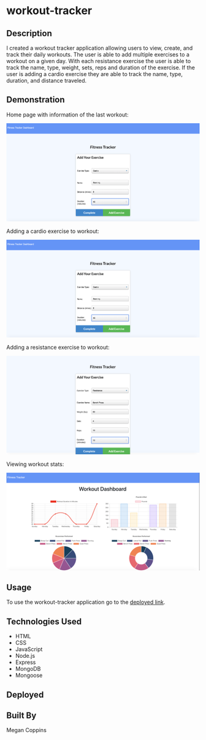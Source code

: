 # workout-tracker

## Description

I created a workout tracker application allowing users to view, create, and track their daily workouts. The user is able to add multiple exercises to a workout on a given day. With each resistance exercise the user is able to track the name, type, weight, sets, reps and duration of the exercise. If the user is adding a cardio exercise they are able to track the name, type, duration, and distance traveled. 

## Demonstration

Home page with information of the last workout:

<img src="https://github.com/MeganLCoppins/workout-tracker/blob/master/images/fitnesstrackeradd.png?raw=true" alt="home page">

Adding a cardio exercise to workout:

<img src="https://github.com/MeganLCoppins/workout-tracker/blob/master/images/fitnesstrackeradd.png?raw=true" alt="adding cardio exercise page">

Adding a resistance exercise to workout:

<img src="https://github.com/MeganLCoppins/workout-tracker/blob/master/images/fitnesstrackernew.png?raw=true" alt="adding resistance exercise page">

Viewing workout stats:

<img src="https://github.com/MeganLCoppins/workout-tracker/blob/master/images/fitnesstrackerstats.png?raw=true" alt="workout stats">

## Usage

To use the workout-tracker application go to the [deployed link](#Deployed).

## Technologies Used

* HTML
* CSS
* JavaScript
* Node.js
* Express
* MongoDB
* Mongoose

## Deployed



## Built By

Megan Coppins
